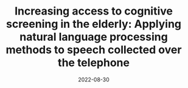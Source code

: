 ---
title: "Increasing access to cognitive screening in the elderly: Applying natural language processing methods to speech collected over the telephone"
collection: publications
permalink: /publication/diazasper_cortex2022
date: 2022-08-30
venue: 'Cortex'
link: 'https://doi.org/10.1016/j.cortex.2022.08.005'
citation: 'Diaz-Asper, C., Chandler, C., Turner, R.S., Reynolds, B., Elvevag, B. (2022) Increasing access to cognitive screening in the elderly: Applying natural language processing methods to speech collected over the telephone. Cortex'
---